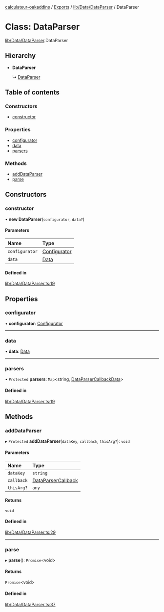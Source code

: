 [calculateur-oakaddins](../README.md) / [Exports](../modules.md) / [lib/Data/DataParser](../modules/lib_data_dataparser.md) / DataParser

# Class: DataParser

[lib/Data/DataParser](../modules/lib_data_dataparser.md).DataParser

## Hierarchy

- **DataParser**

  ↳ [DataParser](oakaddins_code_data_dataparser.dataparser.md)

## Table of contents

### Constructors

- [constructor](lib_data_dataparser.dataparser.md#constructor)

### Properties

- [configurator](lib_data_dataparser.dataparser.md#configurator)
- [data](lib_data_dataparser.dataparser.md#data)
- [parsers](lib_data_dataparser.dataparser.md#parsers)

### Methods

- [addDataParser](lib_data_dataparser.dataparser.md#adddataparser)
- [parse](lib_data_dataparser.dataparser.md#parse)

## Constructors

### constructor

• **new DataParser**(`configurator`, `data?`)

#### Parameters

| Name | Type |
| :------ | :------ |
| `configurator` | [Configurator](lib_configurator.configurator.md) |
| `data` | [Data](../modules/lib_configurator.md#data) |

#### Defined in

[lib/Data/DataParser.ts:19](https://github.com/P0ulpy/Configurateur-OakAddins/blob/af13efb/src/lib/Data/DataParser.ts#L19)

## Properties

### configurator

• **configurator**: [Configurator](lib_configurator.configurator.md)

___

### data

• **data**: [Data](../modules/lib_configurator.md#data)

___

### parsers

• `Protected` **parsers**: `Map`<string, [DataParserCallbackData](../modules/lib_data_dataparser.md#dataparsercallbackdata)\>

#### Defined in

[lib/Data/DataParser.ts:19](https://github.com/P0ulpy/Configurateur-OakAddins/blob/af13efb/src/lib/Data/DataParser.ts#L19)

## Methods

### addDataParser

▸ `Protected` **addDataParser**(`dataKey`, `callback`, `thisArg?`): `void`

#### Parameters

| Name | Type |
| :------ | :------ |
| `dataKey` | `string` |
| `callback` | [DataParserCallback](../modules/lib_data_dataparser.md#dataparsercallback) |
| `thisArg?` | `any` |

#### Returns

`void`

#### Defined in

[lib/Data/DataParser.ts:29](https://github.com/P0ulpy/Configurateur-OakAddins/blob/af13efb/src/lib/Data/DataParser.ts#L29)

___

### parse

▸ **parse**(): `Promise`<void\>

#### Returns

`Promise`<void\>

#### Defined in

[lib/Data/DataParser.ts:37](https://github.com/P0ulpy/Configurateur-OakAddins/blob/af13efb/src/lib/Data/DataParser.ts#L37)
